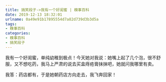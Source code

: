 ```yaml
---
title: 搞笑段子->我有一个好闺蜜 | 糗事百科
date: 2019-12-13 18:32:01
urlname: 0a49e91b17895554d7a82d739d3b3d5a
tags: 
- 糗事百科
categories:
- 糗事百科
- 搞笑段子
---
```

我有一个好闺蜜，单纯幼稚到极点！今天她对我说：她嘴上起了几个泡，很不舒服，又不想吃药，我马上严肃的说去买盒痔疮膏抺抹吧，她就问我哪里有卖。

我答：药店都有，于是她朝药店方向走去，我飞奔回家！


